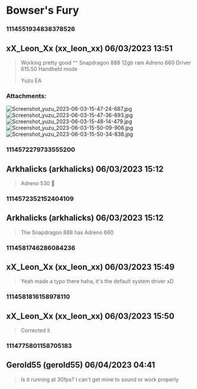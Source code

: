 # Bowser's Fury
### 1114551934838378526
## xX_Leon_Xx (xx_leon_xx) 06/03/2023 13:51 

> Working pretty good ^^
> Snapdragon 888
> 12gb ram
> Adreno 660
> Driver 615.50
> Handheld mode
> 
> Yuzu EA
### Attachments: 
![Screenshot_yuzu_2023-06-03-15-47-24-687.jpg](https://yuzudiscordbackup.s3.us-west-2.amazonaws.com/files-media/1114551934838378526_Screenshot_yuzu_2023-06-03-15-47-24-687.jpg)
![Screenshot_yuzu_2023-06-03-15-47-36-693.jpg](https://yuzudiscordbackup.s3.us-west-2.amazonaws.com/files-media/1114551934838378526_Screenshot_yuzu_2023-06-03-15-47-36-693.jpg)
![Screenshot_yuzu_2023-06-03-15-48-14-479.jpg](https://yuzudiscordbackup.s3.us-west-2.amazonaws.com/files-media/1114551934838378526_Screenshot_yuzu_2023-06-03-15-48-14-479.jpg)
![Screenshot_yuzu_2023-06-03-15-50-09-906.jpg](https://yuzudiscordbackup.s3.us-west-2.amazonaws.com/files-media/1114551934838378526_Screenshot_yuzu_2023-06-03-15-50-09-906.jpg)
![Screenshot_yuzu_2023-06-03-15-50-34-838.jpg](https://yuzudiscordbackup.s3.us-west-2.amazonaws.com/files-media/1114551934838378526_Screenshot_yuzu_2023-06-03-15-50-34-838.jpg)

### 1114572279733555200
## Arkhalicks (arkhalicks) 06/03/2023 15:12 

> Adreno 530 🤣

### 1114572352152404109
## Arkhalicks (arkhalicks) 06/03/2023 15:12 

> The Snapdragon 888 has Adreno 660

### 1114581746286084236
## xX_Leon_Xx (xx_leon_xx) 06/03/2023 15:49 

> Yeah made a typo there haha, it's the default system driver xD

### 1114581816158978110
## xX_Leon_Xx (xx_leon_xx) 06/03/2023 15:50 

> Corrected it

### 1114775801158705183
## Gerold55 (gerold55) 06/04/2023 04:41 

> Is it running at 30fps? I can't get mine to sound or work properly

